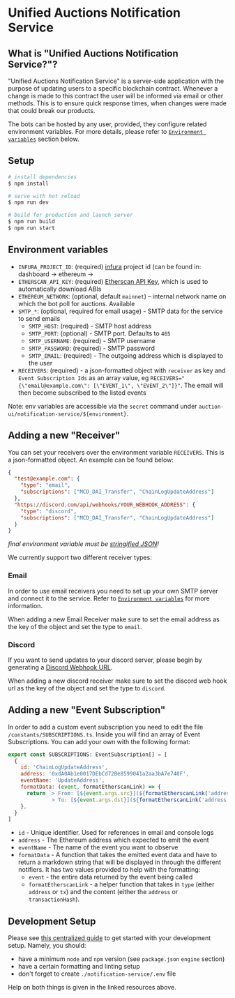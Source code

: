 # Unified Auctions Notification Service

## What is "Unified Auctions Notification Service?"?

"Unified Auctions Notification Service" is a server-side application with the purpose of updating users to a specific
blockchain contract. Whenever a change is made to this contract the user will be informed via email or other methods.
This is to ensure quick response times, when changes were made that could break our products.

The bots can be hosted by any user, provided, they configure related environment variables. For more details, please
refer to [`Environment variables`](#environment-variables) section below.

## Setup

```bash
# install dependencies
$ npm install

# serve with hot reload
$ npm run dev

# build for production and launch server
$ npm run build
$ npm run start
```

## Environment variables

- `INFURA_PROJECT_ID`: (required) [infura](https://infura.io/) project id (can be found in: dashboard -> ethereum ->
- `ETHERSCAN_API_KEY`: (required) [Etherscan API Key](https://docs.etherscan.io/getting-started/viewing-api-usage-statistics), which is used to automatically download ABIs 
- `ETHEREUM_NETWORK`: (optional, default `mainnet`) – internal network name on which the bot poll for auctions. Available
- `SMTP_*`: (optional, required for email usage) - SMTP data for the service to send emails
    - `SMTP_HOST`: (required) - SMTP host address
    - `SMTP_PORT`: (optional) - SMTP port. Defaults to `465`
    - `SMTP_USERNAME`: (required) - SMTP username
    - `SMTP_PASSWORD`: (required) - SMTP password
    - `SMTP_EMAIL`: (required) - The outgoing address which is displayed to the user
- `RECEIVERS`: (required) - a json-formatted object with `receiver` as key and `Event Subscription Ids` as an array value, eg `RECEIVERS="{\"email@example.com\": [\"EVENT_1\", \"EVENT_2\"]}"`. The email will then become subscribed to the listed events

Note: env variables are accessible via the `secret` command under `auction-ui/notification-service/${environment}`.

## Adding a new "Receiver"
You can set your receivers over the environment variable `RECEIVERS`. This is a json-formatted object. An example can be found below:

```json
{
  "test@example.com": {
    "type": "email",
    "subscriptions": ["MCD_DAI_Transfer", "ChainLogUpdateAddress"]
  },
  "https://discord.com/api/webhooks/YOUR_WEBHOOK_ADDRESS": {
    "type": "discord",
    "subscriptions": ["MCD_DAI_Transfer", "ChainLogUpdateAddress"]
  }
}
```
_final environment variable must be [stringified JSON](https://onlinejsontools.com/stringify-json)!_

We currently support two different receiver types:

### Email
In order to use email receivers you need to set up your own SMTP server and connect it to the service. Refer to [`Environment variables`](#environment-variables) for more information.

When adding a new Email Receiver make sure to set the email address as the key of the object and set the type to `email`.

### Discord
If you want to send updates to your discord server, please begin by generating a [Discord Webhook URL](https://support.discord.com/hc/en-us/articles/228383668-Intro-to-Webhooks).

When adding a new discord receiver make sure to set the discord web hook url as the key of the object and set the type to `discord`.

## Adding a new "Event Subscription"

In order to add a custom event subscription you need to edit the file `/constants/SUBSCRIPTIONS.ts`. Inside you will
find an array of Event Subscriptions. You can add your own with the following format:

```js
export const SUBSCRIPTIONS: EventSubscription[] = [
  {
    id: 'ChainLogUpdateAddress',
    address: '0xdA0Ab1e0017DEbCd72Be8599041a2aa3bA7e740F',
    eventName: 'UpdateAddress',
    formatData: (event, formatEtherscanLink) => {
      return `> From: [${event.args.src}](${formatEtherscanLink('address', event.args.src)})<br />
              > To: [${event.args.dst}](${formatEtherscanLink('address', event.args.src)})`;
    },
  }
]
```

- `id` - Unique identifier. Used for references in email and console logs
- `address` - The Ethereum address which expected to emit the event
- `eventName` - The name of the event you want to observe
- `formatData` - A function that takes the emitted event data and have to return a markdown string that will be displayed in through the different notifiers. It has two values provided to help with the formatting:
  - `event` - the entire data returned by the event being called
  - `formatEtherscanLink` - a helper function that takes in `type` (either `address` or `tx`) and the content (either the `address` or `transactionHash`).

## Development Setup

Please see [this centralized guide](https://github.com/sidestream-tech/guides/blob/main/frontend-development/README.md)
to get started with your development setup. Namely, you should:

- have a minimum `node` and `npm` version (see `package.json` `engine` section)
- have a certain formatting and linting setup
- don't forget to create `./notification-service/.env` file

Help on both things is given in the linked resources above.
